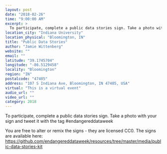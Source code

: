 ```yaml
---
layout: post
date: "2018-02-26"
time: "9:00:00 AM"
excerpt: >
  To participate, complete a public data stories sign. Take a photo with your sign and tweet it with the tag #endangereddataweek...
location_city: "Indiana University"
location_physical: "Bloomington, IN"
title: "Public Data Stories"
author: "Jamie Wittenberg"
website: ""
email: ""
latitude: "39.1745704"
longitude: "-86.5129458"
locality: "Bloomington"
region: "IN"
postalcode: "47405"
address: "107 S Indiana Ave, Bloomington, IN 47405, USA"
virtual: "This is a virtual event"
audio_url: ""
video_url: ""
category: 2018
---
```


To participate, complete a public data stories sign. Take a photo with your sign and tweet it with the tag #endangereddataweek

You are free to alter or remix the signs - they are licensed CC0. The signs are available here: https://github.com/endangereddataweek/resources/tree/master/media/public-data-stories-kit
